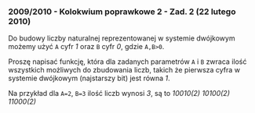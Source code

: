 ### 2009/2010 - Kolokwium poprawkowe 2 - Zad. 2 (22 lutego 2010)

Do budowy liczby naturalnej reprezentowanej w systemie dwójkowym możemy użyć `A` cyfr *1* oraz `B` cyfr *0*, gdzie `A,B>0`.

Proszę napisać funkcję, która dla zadanych parametrów `A` i `B` zwraca ilość wszystkich możliwych do zbudowania liczb, takich że pierwsza cyfra w systemie dwójkowym (najstarszy bit) jest równa *1*.

Na przykład dla `A=2`, `B=3` ilość liczb wynosi *3*, są to *10010(2) 10100(2) 11000(2)*
